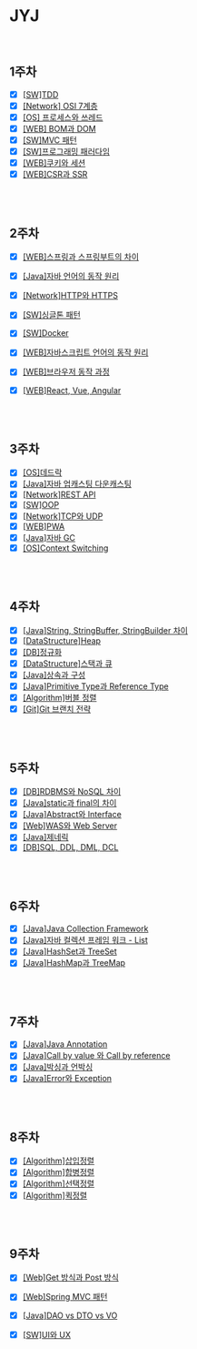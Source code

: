 # JYJ

<br/>

## 1주차

- [x] [[SW]TDD](./TDD.md)
- [x] [[Network] OSI 7계층](./OSI7layer.md)
- [x] [[OS] 프로세스와 쓰레드](./ProcessAndThread.md)
- [x] [[WEB] BOM과 DOM](./BOMandDOM.md)
- [x] [[SW]MVC 패턴](./MVC.md)
- [x] [[SW]프로그래밍 패러다임](./ProgrammingParadigm.md)
- [x] [[WEB]쿠키와 세션](./CookieAndSession.md)
- [x] [[WEB]CSR과 SSR](./CSRandSSR.md)

<br/>

<br/>

## 2주차

- [x] [[WEB]스프링과 스프링부트의 차이](./SpringAndSpringBoot.md)
- [x] [[Java]자바 언어의 동작 원리](./JavaOperation.md)
- [x] [[Network]HTTP와 HTTPS](./HttpAndHttps.md)
- [x] [[SW]싱글톤 패턴](./Singleton.md)
- [x] [[SW]Docker](./Docker.md)
- [x] [[WEB]자바스크립트 언어의 동작 원리](./JsOperation.md)
- [x] [[WEB]브라우저 동작 과정](./BrowserOperation.md)
- [x] [[WEB]React, Vue, Angular](./ReactVueAngular.md)


<br/>

<br/>

## 3주차

- [x] [[OS]데드락](./DeadLock.md)
- [x] [[Java]자바 업캐스팅 다운캐스팅](./JavaCasting.md)
- [x] [[Network]REST API](./RestAPI.md)
- [x] [[SW]OOP](./OOP.md)
- [x] [[Network]TCP와 UDP](./TCPandUDP.md)
- [x] [[WEB]PWA](./PWA.md)
- [x] [[Java]자바 GC](./GC.md)
- [x] [[OS]Context Switching](./ContextSwitching.md)

<br/>

<br/>

## 4주차

- [x] [[Java]String, StringBuffer, StringBuilder 차이](./String.md)
- [x] [[DataStructure]Heap](./Heap.md)
- [x] [[DB]정규화](./Normalization.md)
- [x] [[DataStructure]스택과 큐](./StackAndQueue.md)
- [x] [[Java]상속과 구성](./InheriAndCompo.md)
- [x] [[Java]Primitive Type과 Reference Type](./JavaType.md)
- [x] [[Algorithm]버블 정렬](./BubbleSort.md)
- [x] [[Git]Git 브랜치 전략](./GitBranch.md)

<br/>

<br/>

## 5주차

- [x] [[DB]RDBMS와 NoSQL 차이](./RDBMSandNoSQL.md)
- [x] [[Java]static과 final의 차이](./StaticAndFinal.md)
- [x] [[Java]Abstract와 Interface](./AbstractAndInterface.md)
- [x] [[Web]WAS와 Web Server](./WASandWebServer.md)
- [x] [[Java]제네릭](./Generic.md)
- [x] [[DB]SQL, DDL, DML, DCL](./DataLanguage.md)

<br/>

<br/>

## 6주차

- [x] [[Java]Java Collection Framework](./JavaCollection.md)
- [x] [[Java]자바 컬렉션 프레임 워크 - List](./ListCollection.md)
- [x] [[Java]HashSet과 TreeSet](./HashSetAndTreeSet.md)
- [x] [[Java]HashMap과 TreeMap](./HashMapAndTreeMap.md)

<br/>

<br/>

## 7주차

- [x] [[Java]Java Annotation](./JavaAnnotation.md)
- [x] [[Java]Call by value 와 Call by reference](./CallByValueAndReference.md)
- [x] [[Java]박싱과 언박싱](./BoxingAndUnboxing.md)
- [x] [[Java]Error와 Exception](./ErrorAndException.md)

<br/>

<br/>

## 8주차

- [x] [[Algorithm]삽입정렬](./InsertionSort.md)
- [x] [[Algorithm]합병정렬](./MergeSort.md)
- [x] [[Algorithm]선택정렬](./SelectionSort.md)
- [x] [[Algorithm]퀵정렬](./QuickSort.md)

<br/>

<br/>

## 9주차

- [x] [[Web]Get 방식과 Post 방식](./GetAndPost.md)
- [x] [[Web]Spring MVC 패턴](./SpringMVC.md)
- [x] [[Java]DAO vs DTO vs VO](./DAOvsDTOvsVO.md)
- [x] [[SW]UI와 UX](./UIandUX.md) 


